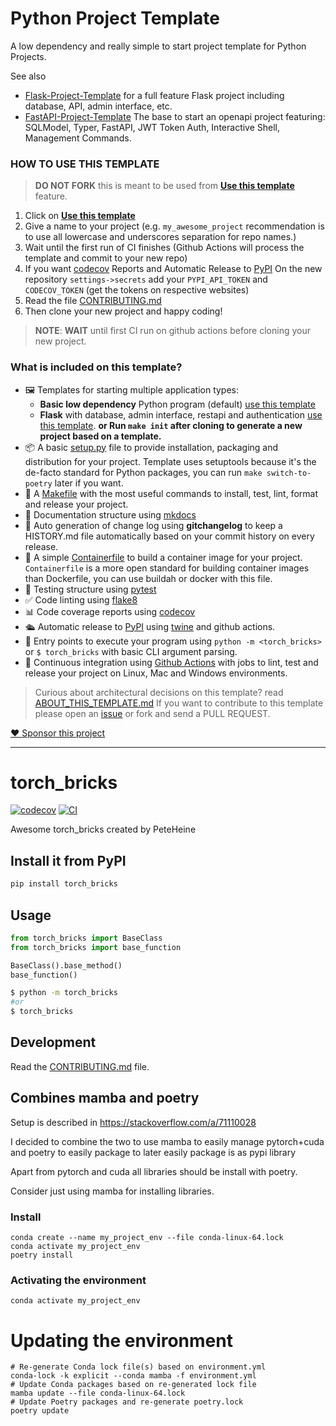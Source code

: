 
# Python Project Template

A low dependency and really simple to start project template for Python Projects.

See also
- [Flask-Project-Template](https://github.com/rochacbruno/flask-project-template/) for a full feature Flask project including database, API, admin interface, etc.
- [FastAPI-Project-Template](https://github.com/rochacbruno/fastapi-project-template/) The base to start an openapi project featuring: SQLModel, Typer, FastAPI, JWT Token Auth, Interactive Shell, Management Commands.

### HOW TO USE THIS TEMPLATE

> **DO NOT FORK** this is meant to be used from **[Use this template](https://github.com/rochacbruno/python-project-template/generate)** feature.

1. Click on **[Use this template](https://github.com/rochacbruno/python-project-template/generate)**
3. Give a name to your project
   (e.g. `my_awesome_project` recommendation is to use all lowercase and underscores separation for repo names.)
3. Wait until the first run of CI finishes
   (Github Actions will process the template and commit to your new repo)
4. If you want [codecov](https://about.codecov.io/sign-up/) Reports and Automatic Release to [PyPI](https://pypi.org)
  On the new repository `settings->secrets` add your `PYPI_API_TOKEN` and `CODECOV_TOKEN` (get the tokens on respective websites)
4. Read the file [CONTRIBUTING.md](CONTRIBUTING.md)
5. Then clone your new project and happy coding!

> **NOTE**: **WAIT** until first CI run on github actions before cloning your new project.

### What is included on this template?

- 🖼️ Templates for starting multiple application types:
  * **Basic low dependency** Python program (default) [use this template](https://github.com/rochacbruno/python-project-template/generate)
  * **Flask** with database, admin interface, restapi and authentication [use this template](https://github.com/rochacbruno/flask-project-template/generate).
  **or Run `make init` after cloning to generate a new project based on a template.**
- 📦 A basic [setup.py](setup.py) file to provide installation, packaging and distribution for your project.
  Template uses setuptools because it's the de-facto standard for Python packages, you can run `make switch-to-poetry` later if you want.
- 🤖 A [Makefile](Makefile) with the most useful commands to install, test, lint, format and release your project.
- 📃 Documentation structure using [mkdocs](http://www.mkdocs.org)
- 💬 Auto generation of change log using **gitchangelog** to keep a HISTORY.md file automatically based on your commit history on every release.
- 🐋 A simple [Containerfile](Containerfile) to build a container image for your project.
  `Containerfile` is a more open standard for building container images than Dockerfile, you can use buildah or docker with this file.
- 🧪 Testing structure using [pytest](https://docs.pytest.org/en/latest/)
- ✅ Code linting using [flake8](https://flake8.pycqa.org/en/latest/)
- 📊 Code coverage reports using [codecov](https://about.codecov.io/sign-up/)
- 🛳️ Automatic release to [PyPI](https://pypi.org) using [twine](https://twine.readthedocs.io/en/latest/) and github actions.
- 🎯 Entry points to execute your program using `python -m <torch_bricks>` or `$ torch_bricks` with basic CLI argument parsing.
- 🔄 Continuous integration using [Github Actions](.github/workflows/) with jobs to lint, test and release your project on Linux, Mac and Windows environments.

> Curious about architectural decisions on this template? read [ABOUT_THIS_TEMPLATE.md](ABOUT_THIS_TEMPLATE.md)
> If you want to contribute to this template please open an [issue](https://github.com/rochacbruno/python-project-template/issues) or fork and send a PULL REQUEST.

[❤️ Sponsor this project](https://github.com/sponsors/rochacbruno/)

<!--  DELETE THE LINES ABOVE THIS AND WRITE YOUR PROJECT README BELOW -->

---
# torch_bricks

[![codecov](https://codecov.io/gh/PeteHeine/torch_bricks/branch/main/graph/badge.svg?token=torch_bricks_token_here)](https://codecov.io/gh/PeteHeine/torch_bricks)
[![CI](https://github.com/PeteHeine/torch_bricks/actions/workflows/main.yml/badge.svg)](https://github.com/PeteHeine/torch_bricks/actions/workflows/main.yml)

Awesome torch_bricks created by PeteHeine

## Install it from PyPI

```bash
pip install torch_bricks
```

## Usage

```py
from torch_bricks import BaseClass
from torch_bricks import base_function

BaseClass().base_method()
base_function()
```

```bash
$ python -m torch_bricks
#or
$ torch_bricks
```

## Development

Read the [CONTRIBUTING.md](CONTRIBUTING.md) file.

## Combines mamba and poetry
Setup is described in https://stackoverflow.com/a/71110028

I decided to combine the two to use mamba to easily manage pytorch+cuda and poetry to easily package to later easily package is as pypi library

Apart from pytorch and cuda all libraries should be install with poetry.

Consider just using mamba for installing libraries.

### Install

    conda create --name my_project_env --file conda-linux-64.lock
    conda activate my_project_env
    poetry install

### Activating the environment

    conda activate my_project_env

# Updating the environment

    # Re-generate Conda lock file(s) based on environment.yml
    conda-lock -k explicit --conda mamba -f environment.yml
    # Update Conda packages based on re-generated lock file
    mamba update --file conda-linux-64.lock
    # Update Poetry packages and re-generate poetry.lock
    poetry update
